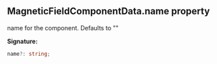 
## MagneticFieldComponentData.name property

name for the component. Defaults to ""

**Signature:**

```typescript
name?: string;
```
